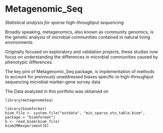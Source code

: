 # __Metagenomic_Seq__
_Statistical analysis for sparse high-throughput sequencing_

Broadly speaking, metagenomics, also known as community genomics, is the genetic analysis of microbial communities contained in natural living environments.

Originally focused on exploratory and validation projects, these studies now focus on understanding the differences in microbial communities caused by phenotypic differences.

The key pint of Metagenomic_Seq package, is implementation of methods to account for previously unaddressed biases specific to high-throughput sequencing microbial marker-gene survey data

The Data analyzed in this portfolio was obtained on 

```{r}
library(metagenomeSeq)
```

```{r}
library(biomformat)
biom_file <- system.file("extdata", "min_sparse_otu_table.biom", package = "biomformat")
b <- read_biom(biom_file)
biom2MRexperiment(b)
```